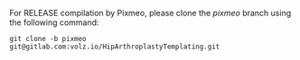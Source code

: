For RELEASE compilation by Pixmeo, please clone the *pixmeo* branch using the following command:

`git clone -b pixmeo git@gitlab.com:volz.io/HipArthroplastyTemplating.git`
